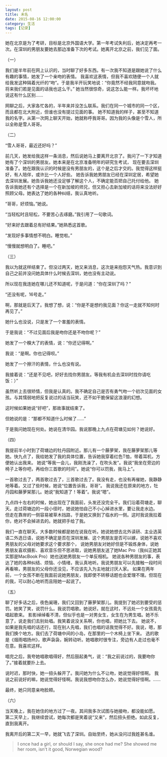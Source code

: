 ```yaml
---
layout: post
title: 未名
date: 2015-08-16 12:00:00
category: 生活
tags: [记录]
---
```


她在北京是为了考研，目标是北京外国语大学。第一年考试失利后，她决定再考一次。在深圳的男朋友要她去那边准备下次的考试。她离开北京之前，我们见了面。

<!--more-->

（一）

我们是半年前在网上认识的，当时聊了好多东西。有一次我不知道是跟她说了什么有趣的事情，她发了一个亲吻的表情。
我喜欢这表情，但我不喜欢随便一个人就给我发这种隔着光纤的“吻”。于是我半开玩笑地说：“你竟然不经我同意就吻我。将来我们若是见面的话我也这么干。”
她当然很惊奇，说这怎么能一样。我坏坏地说这有什么区别……

网聊之后，大家各忙各的，半年来并没怎么联系。我们在同一个城市的同一个区，而且都在北大附近，但谁也没有提过见面的事。
她不知道我的样子，甚至不知道我的名字。从第一次网上聊天开始，她就称呼我哥哥。因为我的头像是个雪人，所以全称是雪人哥哥。

（二）

“雪人哥哥，最近还好吗？”

前几天，她发给我这样一条消息，然后说她马上要离开北京了。我问了一下才知道她有了个深圳的男朋友。她本来是在北京准备明年的研究生考试，
现在要去深圳准备了。她在跟我认识的时候是没有男朋友的，这个是之后才交的。我觉得这样挺好，有人陪伴，或许比一个人好些。
她告诉我她男朋友已经在深圳定居，希望她去深圳发展。她告诉我她还没足够了解这个人，不确定能否把自己托付给他。
她告诉我她还有个选择是一个在新加坡的师兄，但又担心去新加坡的话将来没法好好照顾父母。她表达了她的各种纠结，我认真地听。

“哥哥，好烦恼。”她说。

“当轻松时且轻松，不要苦心去琢磨。”我引用了一句歌词。

“好来好去跟着总有好结果。”她熟悉这首歌。

“发现好多事情想不明白。睡觉啦。”

“慢慢就想明白了。睡吧。”

（三）

我以为就这样结束了。但没过两天，她又来消息，这次是来抱怨天气热。我意识到自己之前并没问她具体什么时候去深圳，她也没有主动说。

所以现在我连她在哪儿还不知道呢，于是问道：“你在深圳了吗？”

“还没有呢，16号走。”

啊，那就是后天了。我想了想，说：“你是不是想约我见面？你这一走就不知何时再见了。”

她什么也没说，只是发了一个害羞的表情。

于是我说：“不过见面后我是吻你还是不吻你呢？”

她发了一个糗大了的表情，说：“你还记得啊。”

我说：“是啊。你也记得呗。”

她发了一个擦汗的表情，什么也没有说。

我接着说：“还是不见吧，好好去找你男朋友。等我有机会去深圳时找你请吃饭：）”

虽然听上去很矫情，但我是认真的。我不确定自己是否有勇气吻一个初次见面的女孩。与其懦弱地把反复说过的话当玩笑，还不如干脆保留这浪漫的幻想。

这时候如果她说“好吧”，那故事就结束了。

但她说的是：“那都不知道什么时候了……”

于是我问她现在何处。她说在清华园。我说那晚上九点在荷塘见如何？她说好。

（四）

我提前半小时到了荷塘边的牡丹园附近。那儿有一个藤萝架，我在藤萝架那儿等她。快九点了，我给她发了我的具体位置，告诉她我穿着红色T恤，带着耳机，方便她认出我来。
她说“等我一会儿，我刚洗澡了，在吹头发”。我说“我坐在旁边的椅子上等你吧，再给你三首歌的时间”。她说“你可以罚我，我马上”。

一首歌过去了，两首歌过去了，三首歌过去了。我没有走，也没有再催她，我静静地等着。又过了些时候，她说“位置告诉我，哥哥”。
我说我还在原来的地方，牡丹园和藤萝架那儿。她说“我知道了！等着”。我说“嗯”。

九点四十左右的时候，她出现在了我面前，头发还没完全干。我们沿着荷塘走，聊天。走过荷塘边的一段小径时，她说她怕自己不小心掉进水里，要让我走水边。
但走在靠岸的一侧容易被草木挡路，于是她又换到了临水的一侧。这时我说我拉着你，绝对不会掉进去的。她就把手给了我。

我们一直在聊天。大多数时候都是她在说我在听。她说她想去北外读研、主业选英语二外选日语，说她不确定是否在深圳发展、这个男朋友是否可以嫁，说她不喜欢男朋友的父母对她要求这个要求那个，
说她男朋友对她好但是不锻炼身体，说她男朋友喜欢摄影、喜欢音乐但不思进取，说她男朋友送了她Mac Pro（我纠正她其实那是MacBook Pro）她也送她男朋友一个单反相机。
她说各种男朋友的事，表达了她的各种纠结、烦恼、小情绪，我认真地听。我说男朋友可以先接触一段时间再看嘛，男朋友的父母你还没见，不应该先入为主地就讨厌人家。
如果在两年前，一个女孩不断在我面前说她男朋友，我即使不转移话题也会爱理不理。但现在的我，可以耐心地听而且陪她一起说了。

（五）

聊了好多话之后，夜色阑珊，我们又回到了藤萝架那儿。我提到了她迟到要受的惩罚。她笑了笑，说罚什么。我说罚唱歌。她说好。就在这时，不远处一个女孩竟先唱起歌来。
影影绰绰看不清，但似乎也是一对男女生，女生在为男生唱。她不乐意了，说走我们去别处唱。我笑着说没关系啊，你也唱，把她比下去。
她说不，如果是我先唱的话还行，现在别人先唱，我们也唱的话我觉得不好。我说，嗯，那我们换个地方。我们去了荷塘中间的小岛，在那里的一个木椅上坐下来。
选的歌是《烟雨唱扬州》，歌声袅袅，婉转动听。她唱歌时很专注，旁边有人走过也毫不在意。我喜欢这样。

唱完之后，我夸她唱歌唱得好，然后鼓起勇气，说：“我之前说过的，我要吻你了。”接着就要扑上去。

说时迟，那时快，她一扭头躲开了。我问她为什么不让吻，她说觉得好怪啊。
我说之前说好的嘛，她说觉得好怪啊。我说我想吻你怎么办，她说觉得好怪啊。……

最终，她只同意亲吻脸颊。

（六）

当天晚上，我在她住的地方过了一夜。其间我多次试图与她接吻，都没能如愿。
第二天早上，我继续尝试，她每次都是笑着说“又来”，然后扭头拒绝。如此反复，直到我离开。

我离开后的第二天一早，她就飞去了深圳。自始至终，她从没问过我姓甚名谁。

> I once had a girl, or should I say, she once had me? She showed me her room, isn't it good, Norwegian wood?
